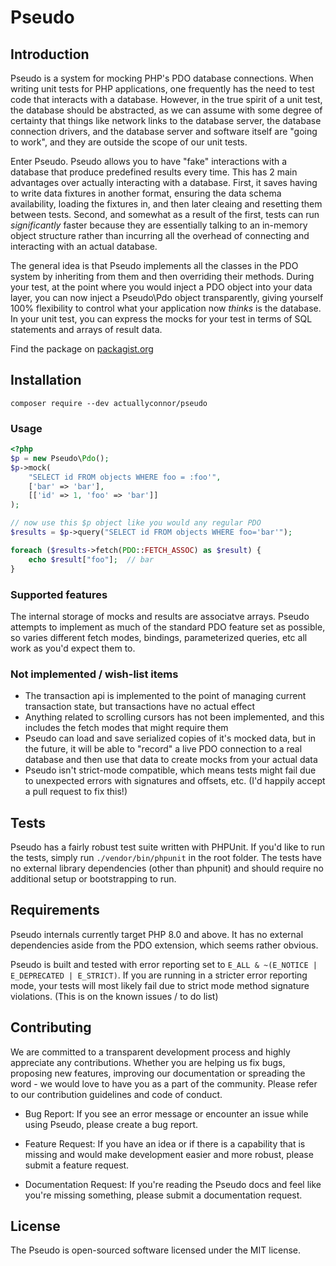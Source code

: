 # Pseudo

## Introduction

Pseudo is a system for mocking PHP's PDO database connections. When writing unit tests for PHP applications, one
frequently has the need to test code that interacts with a database. However, in the true spirit of a unit test, the
database should be abstracted, as we can assume with some degree of certainty that things like network links to the
database server, the database connection drivers, and the database server and software itself are "going to work", and
they are outside the scope of our unit tests.

Enter Pseudo. Pseudo allows you to have "fake" interactions with a database that produce predefined results every time.
This has 2 main advantages over actually interacting with a database. First, it saves having to write data fixtures in
another format, ensuring the data schema availability, loading the fixtures in, and then later cleaing and resetting
them between tests. Second, and somewhat as a result of the first, tests can run *significantly* faster because they are
essentially talking to an in-memory object structure rather than incurring all the overhead of connecting and
interacting with an actual database.

The general idea is that Pseudo implements all the classes in the PDO system by inheriting from them and then
overriding their methods. During your test, at the point where you would inject a PDO object into your data layer, you
can now inject a Pseudo\Pdo object transparently, giving yourself 100% flexibility to control what your application now
*thinks* is the database. In your unit test, you can express the mocks for your test in terms of SQL statements and
arrays of result data.

Find the package on [packagist.org](https://packagist.org/packages/actuallyconnor/pseudo
)

## Installation

```
composer require --dev actuallyconnor/pseudo
```

### Usage

```php
<?php
$p = new Pseudo\Pdo();
$p->mock(
    "SELECT id FROM objects WHERE foo = :foo'", 
    ['bar' => 'bar'],
    [['id' => 1, 'foo' => 'bar']]
);

// now use this $p object like you would any regular PDO
$results = $p->query("SELECT id FROM objects WHERE foo='bar'");

foreach ($results->fetch(PDO::FETCH_ASSOC) as $result) {
    echo $result["foo"];  // bar
}
```

### Supported features

The internal storage of mocks and results are associatve arrays. Pseudo attempts to implement as much of the standard
PDO feature set as possible, so varies different fetch modes, bindings, parameterized queries, etc all work as you'd
expect them to.

### Not implemented / wish-list items

* The transaction api is implemented to the point of managing current transaction state, but transactions have no actual
  effect
* Anything related to scrolling cursors has not been implemented, and this includes the fetch modes that might require
  them
* Pseudo can load and save serialized copies of it's mocked data, but in the future, it will be able to "record" a live
  PDO connection to a real database and then use that data to create mocks from your actual data
* Pseudo isn't strict-mode compatible, which means tests might fail due to unexpected errors with signatures and
  offsets, etc. (I'd happily accept a pull request to fix this!)

## Tests

Pseudo has a fairly robust test suite written with PHPUnit. If you'd like to run the tests, simply run
`./vendor/bin/phpunit` in the root folder. The tests have no external library dependencies (other than phpunit) and
should require no additional setup or bootstrapping to run.

## Requirements

Pseudo internals currently target PHP 8.0 and above. It has no external dependencies aside from the PDO extension,
which seems rather obvious.

Pseudo is built and tested with error reporting set to ```E_ALL & ~(E_NOTICE | E_DEPRECATED | E_STRICT)```. If you are
running in a stricter error reporting mode, your tests will most likely fail due to strict mode method signature
violations. (This is on the known issues / to do list)

## Contributing

We are committed to a transparent development process and highly appreciate any contributions. Whether you are helping
us fix bugs, proposing new features, improving our documentation or spreading the word - we would love to have you as a
part of the community. Please refer to our contribution guidelines and code of conduct.

- Bug Report: If you see an error message or encounter an issue while using Pseudo, please create a bug report.

- Feature Request: If you have an idea or if there is a capability that is missing and would make development easier and
  more robust, please submit a feature request.

- Documentation Request: If you're reading the Pseudo docs and feel like you're missing something, please submit a
  documentation request.

## License

The Pseudo is open-sourced software licensed under the MIT license.
